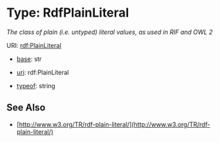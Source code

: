 # Type: RdfPlainLiteral




_The class of plain (i.e. untyped) literal values, as used in RIF and OWL 2_



URI: [rdf:PlainLiteral](http://www.w3.org/1999/02/22-rdf-syntax-ns#PlainLiteral)

* [base](https://w3id.org/linkml/base): str

* [uri](https://w3id.org/linkml/uri): rdf:PlainLiteral


* [typeof](https://w3id.org/linkml/typeof): string







## See Also

* [http://www.w3.org/TR/rdf-plain-literal/](http://www.w3.org/TR/rdf-plain-literal/)


